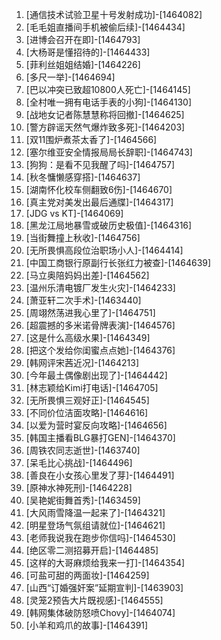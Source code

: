 
1. [通信技术试验卫星十号发射成功]-[1464082]
1. [毛毛姐直播间手机被偷后续]-[1464434]
1. [进博会召开在即]-[1464793]
1. [大杨哥是懂招待的]-[1464433]
1. [菲利丝姐姐结婚]-[1464226]
1. [多尺一举]-[1464694]
1. [巴以冲突已致超10800人死亡]-[1464145]
1. [全村唯一拥有电话手表的小狗]-[1464130]
1. [战地女记者陈慧慧称将回撤]-[1464625]
1. [警方辟谣天然气爆炸致多死]-[1464203]
1. [双11围炉煮茶太香了]-[1464566]
1. [塞尔维亚安全情报局局长辞职]-[1464743]
1. [狗狗：是看不见我醒了吗]-[1464757]
1. [秋冬慵懒感穿搭]-[1464637]
1. [湖南怀化校车侧翻致6伤]-[1464670]
1. [真主党对美发出最后通牒]-[1464317]
1. [JDG vs KT]-[1464069]
1. [黑龙江局地暴雪或破历史极值]-[1464316]
1. [当街舞撞上秋收]-[1464756]
1. [无所畏惧高段位治职场小人]-[1464414]
1. [中国工商银行原副行长张红力被查]-[1464639]
1. [马立奥陪妈妈出差]-[1464562]
1. [温州乐清电镀厂发生火灾]-[1464233]
1. [萧亚轩二次手术]-[1463440]
1. [周翊然荡进我心里了]-[1464751]
1. [超震撼的多米诺骨牌表演]-[1464576]
1. [这是什么高级水果]-[1464349]
1. [把这个发给你闺蜜点点她]-[1464376]
1. [韩网评宋茜近况]-[1464213]
1. [今年最土偶像剧出现了]-[1464442]
1. [林志颖给Kimi打电话]-[1464705]
1. [无所畏惧三观好正]-[1464545]
1. [不同价位洁面攻略]-[1464616]
1. [以爱为营时宴反向攻略]-[1464656]
1. [韩国主播看BLG暴打GEN]-[1464370]
1. [周铁农同志逝世]-[1463740]
1. [呆毛比心挑战]-[1464496]
1. [善良在小女孩心里发了芽]-[1464491]
1. [原神水神死刑]-[1464228]
1. [吴艳妮街舞首秀]-[1463459]
1. [大风雨雪降温一起来了]-[1464321]
1. [明星登场气氛组请就位]-[1464621]
1. [老师我说我在跑步你信吗]-[1464530]
1. [绝区零二测招募开启]-[1464485]
1. [这样的大哥麻烦给我来一打]-[1464354]
1. [可盐可甜的两面妆]-[1464259]
1. [山西“订婚强奸案”延期宣判]-[1463903]
1. [灵笼2预告大片既视感]-[1464555]
1. [韩网集体破防怒喷Chovy]-[1464074]
1. [小羊和鸡爪的故事]-[1464391]